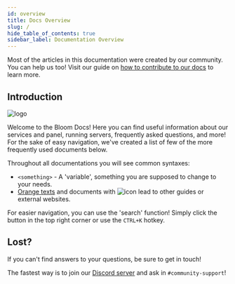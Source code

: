 ```yaml
---
id: overview
title: Docs Overview
slug: /
hide_table_of_contents: true
sidebar_label: Documentation Overview
---
```



Most of the articles in this documentation were created by our community. You can help us too! Visit our guide on [how to contribute to our docs](https://github.com/Bloom-host/BloomDocs/blob/master/README.md) to learn more. 

## Introduction
![logo](/getting_started/overview/2.png)

Welcome to the Bloom Docs! Here you can find useful information about our services and panel, running servers, frequently asked questions, and more! For the sake of easy navigation, we've created a list of few of the more frequently used documents below.

Throughout all documentations you will see common syntaxes:
- `<something>` - A 'variable', something you are supposed to change to your needs.
- [Orange texts](.) and documents with ![icon](/getting_started/overview/1.png) lead to other guides or external websites.

For easier navigation, you can use the 'search' function! Simply click the button in the top right corner or use the `CTRL+K` hotkey.


## Lost?

If you can't find answers to your questions, be sure to get in touch!

The fastest way is to join our [Discord server](https://discord.gg/bloom) and ask in `#community-support`!

